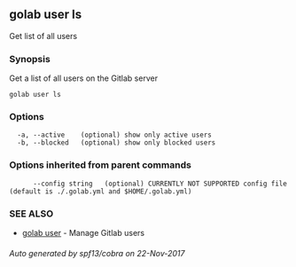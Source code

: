 ## golab user ls

Get list of all users

### Synopsis


Get a list of all users on the Gitlab server

```
golab user ls
```

### Options

```
  -a, --active    (optional) show only active users
  -b, --blocked   (optional) show only blocked users
```

### Options inherited from parent commands

```
      --config string   (optional) CURRENTLY NOT SUPPORTED config file (default is ./.golab.yml and $HOME/.golab.yml)
```

### SEE ALSO
* [golab user](golab_user.md)	 - Manage Gitlab users

###### Auto generated by spf13/cobra on 22-Nov-2017
